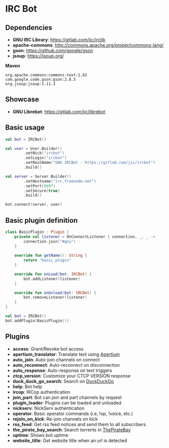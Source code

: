 # IRC Bot

## Dependencies
* **GNU IRC Library**: https://gitlab.com/jic/irclib
* **apache-commons**: http://commons.apache.org/proper/commons-lang/
* **gson**: https://github.com/google/gson
* **jsoup**: https://jsoup.org/

**Maven**
```
org.apache.commons:commons-text:1.62
com.google.code.gson:gson:2.8.5
org.jsoup:jsoup:1.11.3
```

## Showcase
* **GNU Librebot**: https://gitlab.com/jic/librebot

## Basic usage
```kotlin
val bot = IRCBot()

val user = User.Builder()
        .setNick("ircbot")
        .setLogin("ircbot")
        .setRealName("GNU IRCBot - https://gitlab.com/jic/ircbot")
        .build()

val server = Server.Builder()
        .setHostname("irc.freenode.net")
        .setPort(6697)
        .setSecure(true)
        .build()

bot.connect(server, user)
```

## Basic plugin definition
```kotlin
class BasicPlugin : Plugin {
    private val listener = OnConnectListener { connection, _, _ ->
        connection.join("#gnu")
    }
        
    override fun getName(): String {
        return "basic_plugin"
    }

    override fun onLoad(bot: IRCBot) {
        bot.addListener(listener)
    }

    override fun onUnload(bot: IRCBot) {
        bot.removeListener(listener)
    }
}
```

```kotlin
val bot = IRCBot()
bot.addPlugin(BasicPlugin())
```

## Plugins
* **access**: Grant/Revoke bot access
* **apertium_translator**: Translate text using [Apertium](https://apertium.org)
* **auto_join**: Auto-join channels on connect
* **auto_reconnect**: Auto-reconnect on disconnection
* **auto_response**: Auto-response on text triggers
* **ctcp_version**: Customize your CTCP VERSION response
* **duck_duck_go_search**: Search on [DuckDuckGo](https://duckduckgo.com)
* **help**: Bot help
* **ircop**: IRCop authentication
* **join_part**: Bot can join and part channels by request
* **plugin_loader**: Plugins can be loaded and unloaded
* **nickserv**: NickServ authentication
* **operator**: Basic operator commands (i.e, !op, !voice, etc.)
* **rejoin_on_kick**: Re-join channels on kick
* **rss_feed**: Get rss feed notices and send them to all subscribers
* **the_pirate_bay_search**: Search torrents in [ThePirateBay](https://thepiratebay.org)
* **uptime**: Shows bot uptime
* **website_title**: Get website title when an url is detected

